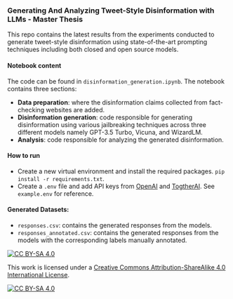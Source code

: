 ### Generating And Analyzing Tweet-Style Disinformation with LLMs - Master Thesis

This repo contains the latest results from the experiments conducted to generate tweet-style disinformation using state-of-the-art prompting techniques including both closed and open source models.

#### Notebook content

The code can be found in `disinformation_generation.ipynb`. The notebook contains three sections:

- **Data preparation**: where the disinformation claims collected from fact-checking websites are added.
- **Disinformation generation**: code responsible for generating disinformation using various jailbreaking techniques across three different models namely GPT-3.5 Turbo, Vicuna, and WizardLM.
- **Analysis**: code responsible for analyzing the generated disinformation.

#### How to run

- Create a new virtual environment and install the required packages.
  `pip install -r requirements.txt`.
- Create a `.env` file and add API keys from [OpenAI](https://platform.openai.com/) and [TogtherAI](https://together.ai/). See `example.env` for reference.

#### Generated Datasets:

- `responses.csv`: contains the generated responses from the models.
- `responses_annotated.csv`: contains the generated responses from the models with the corresponding labels manually annotated.

[![CC BY-SA 4.0][cc-by-sa-shield]][cc-by-sa]

This work is licensed under a
[Creative Commons Attribution-ShareAlike 4.0 International License][cc-by-sa].

[![CC BY-SA 4.0][cc-by-sa-image]][cc-by-sa]

[cc-by-sa]: http://creativecommons.org/licenses/by-sa/4.0/
[cc-by-sa-image]: https://licensebuttons.net/l/by-sa/4.0/88x31.png
[cc-by-sa-shield]: https://img.shields.io/badge/License-CC%20BY--SA%204.0-lightgrey.svg
